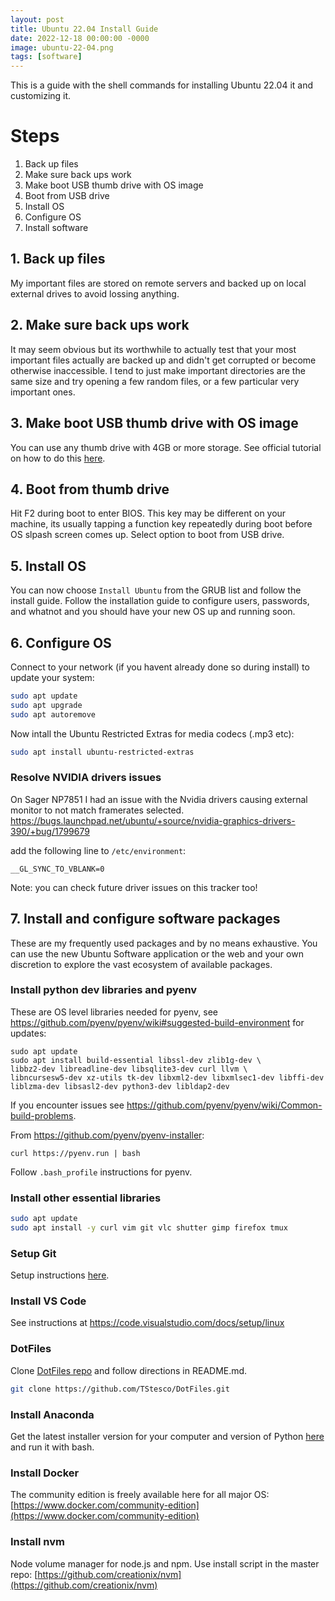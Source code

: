 ```yaml
---
layout: post
title: Ubuntu 22.04 Install Guide
date: 2022-12-18 00:00:00 -0000
image: ubuntu-22-04.png
tags: [software]
---
```


This is a guide with the shell commands for installing Ubuntu 22.04 it and customizing it.

# Steps
<ol>
    <li>Back up files</li>
    <li>Make sure back ups work</li>
    <li>Make boot USB thumb drive with OS image</li>
    <li>Boot from USB drive</li>
    <li>Install OS</li>
    <li>Configure OS</li>
    <li>Install software</li>
</ol>

## 1. Back up files

My important files are stored on remote servers and backed up on local external drives to avoid lossing anything.

## 2. Make sure back ups work
It may seem obvious but its worthwhile to actually test that your most important files actually are backed up and didn't get corrupted or become otherwise inaccessible. I tend to just make important directories are the same size and try opening a few random files, or a few particular very important ones.

## 3. Make boot USB thumb drive with OS image

You can use any thumb drive with 4GB or more storage. See official tutorial on 
how to do this [here](https://tutorials.ubuntu.com/tutorial/tutorial-create-a-usb-stick-on-ubuntu).

## 4. Boot from thumb drive

Hit F2 during boot to enter BIOS. This key may be different on your machine, its usually tapping a function key repeatedly during boot before OS slpash screen comes up. Select option to boot from USB drive.

## 5. Install OS

You can now choose `Install Ubuntu` from the GRUB list and follow the install guide. Follow the installation guide to configure users, passwords, and whatnot and you should have your new OS up and running soon.

## 6. Configure OS

Connect to your network (if you havent already done so during install) to update your system:</p>
```bash
sudo apt update
sudo apt upgrade
sudo apt autoremove
```

Now intall the Ubuntu Restricted Extras for media codecs (.mp3 etc):

```bash
sudo apt install ubuntu-restricted-extras
```

### Resolve NVIDIA drivers issues

On Sager NP7851 I had an issue with the Nvidia drivers causing external monitor to not match framerates selected.
https://bugs.launchpad.net/ubuntu/+source/nvidia-graphics-drivers-390/+bug/1799679


add the following line to `/etc/environment`:
```
__GL_SYNC_TO_VBLANK=0
```

Note: you can check future driver issues on this tracker too!

## 7. Install and configure software packages

These are my frequently used packages and by no means exhaustive. You can use 
the new Ubuntu Software application or the web and your own discretion to explore the vast ecosystem of available packages.

### Install python dev libraries and pyenv

These are OS level libraries needed for pyenv, see https://github.com/pyenv/pyenv/wiki#suggested-build-environment for updates:

```
sudo apt update
sudo apt install build-essential libssl-dev zlib1g-dev \
libbz2-dev libreadline-dev libsqlite3-dev curl llvm \
libncursesw5-dev xz-utils tk-dev libxml2-dev libxmlsec1-dev libffi-dev liblzma-dev libsasl2-dev python3-dev libldap2-dev
```

If you encounter issues see https://github.com/pyenv/pyenv/wiki/Common-build-problems.

From https://github.com/pyenv/pyenv-installer:
```
curl https://pyenv.run | bash
```

Follow `.bash_profile` instructions for pyenv.

### Install other essential libraries

```bash
sudo apt update
sudo apt install -y curl vim git vlc shutter gimp firefox tmux
```

### Setup Git
Setup instructions [here](https://help.github.com/articles/set-up-git/#setting-up-git).

### Install VS Code

See instructions at https://code.visualstudio.com/docs/setup/linux

### DotFiles

Clone [DotFiles repo](https://github.com/TStesco/DotFiles) and follow directions in README.md.

```bash
git clone https://github.com/TStesco/DotFiles.git
```

### Install Anaconda

Get the latest installer version for your computer and version of Python 
[here](https://www.continuum.io/downloads#_unix) and run it with bash.

### Install Docker
The community edition is freely available here for all major
OS: [https://www.docker.com/community-edition](https://www.docker.com/community-edition)

### Install nvm
Node volume manager for node.js and npm. Use install script in the master repo:
 [https://github.com/creationix/nvm](https://github.com/creationix/nvm)

